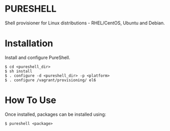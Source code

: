 PURESHELL
=========

Shell provisioner for Linux distributions - RHEL/CentOS, Ubuntu and Debian.

# Installation

Install and configure PureShell.

	$ cd <pureshell_dir>
	$ sh install
	$ . configure -d <pureshell_dir> -p <platform>
	$ . configure /vagrant/provisioning/ el6

# How To Use

Once installed, packages can be installed using:

	$ pureshell <package>